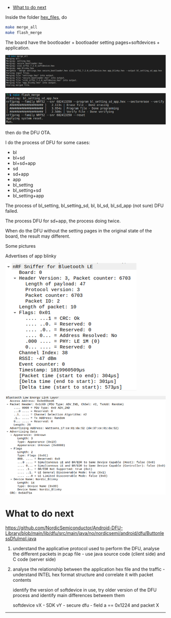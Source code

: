 - [What to do next](#what-to-do-next)

Inside the folder [hex_files](../hex_files_and_capturedPackages/), do

```zsh
make merge_all
make flash_merge
```

The board have the bootloader + bootloader setting pages+softdevices + application.

![image](images/gettingStartedWithTheBoard/screenshot_16-04-2023_22h15m30.png)

![image](images/gettingStartedWithTheBoard/screenshot_16-04-2023_22h15m48.png)

then do the DFU OTA.

I do the process of DFU for some cases:

- bl
- bl+sd
- bl+sd+app
- sd
- sd+app
- app
- bl_setting
- bl_setting+sd
- bl_setting+app

The process of bl_setting, bl_setting_sd, bl, bl_sd, bl_sd_app (not sure) DFU failed.

The process DFU for sd+app, the process doing twice.

When do the DFU without the setting pages in the original state of the board, the result may different.

Some pictures

Advertises of app blinky

![image](images/gettingStartedWithTheBoard/screenshot_23-04-2023_19h50m07.png)

![image](images/gettingStartedWithTheBoard/screenshot_23-04-2023_19h52m00.png)

# What to do next

<https://github.com/NordicSemiconductor/Android-DFU-Library/blob/main/lib/dfu/src/main/java/no/nordicsemi/android/dfu/ButtonlessDfuImpl.java>

1. understand the applicative protocol used to perform the DFU, analyse the different packets in pcap file - use java source code (client side) and C code (server side)
2. analyse the relationship between the application hex file and the traffic - understand INTEL hex format structure and correlate it with packet contents

    identify the version of softdevice in use, try older version of the DFU process and identify main differences betweem them

    softdevice vX - SDK vY - secure dfu - field a == 0x1224 and packet X

-----------------------------------
